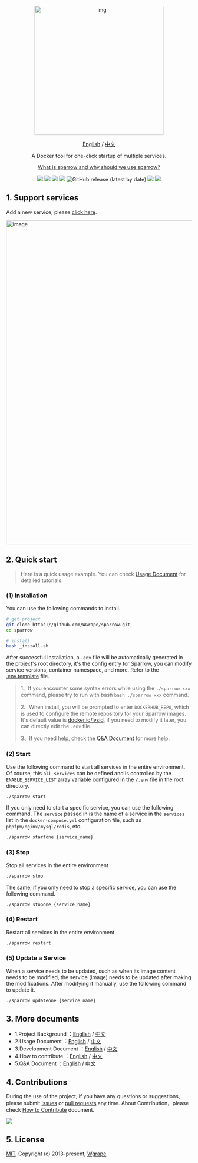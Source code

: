 <div align="center" >
    <img width="350" alt="img" src="https://github.com/WGrape/sparrow/assets/35942268/ab3ef3f3-8625-41df-99ed-50edde47a68e">
</div>

<div align="center">
    <p><a href="https://github.com/WGrape/sparrow">English</a> / <a href="./README.zh-CN.md">中文</a></p>
    <p>A Docker tool for one-click startup of multiple services.</p>
    <p><a href="https://github.com/WGrape/sparrow/blob/main/.work/extra/doc/1.WHY_SPARROW_EN.md">What is sparrow and why should we use sparrow?</a></p>
</div>

<p align="center">
    <a href="https://www.oscs1024.com/project/oscs/WGrape/sparrow?ref=badge_small" alt="OSCS Status"><img src="https://www.oscs1024.com/platform/badge/WGrape/sparrow.svg?size=small"/></a>
    <img src="https://img.shields.io/badge/dockerdesktop-4.10.0+-red.svg">
    <img src="https://img.shields.io/badge/docker-18.01+-red.svg">
    <img src="https://img.shields.io/badge/dockercompose-1.20.0+-red.svg">
    <img alt="GitHub release (latest by date)" src="https://img.shields.io/github/v/release/wgrape/sparrow">
    <a href="LICENSE"><img src="https://img.shields.io/badge/license-MIT-green.svg"></a>
    <a href="./README.zh-CN.md"><img src="https://img.shields.io/badge/doc-中文-green.svg"></a>
</p>

## 1. Support services

Add a new service, please [click  here](https://github.com/WGrape/sparrow/issues/4).

<!-- <img width="882" alt="image" src="https://github.com/WGrape/sparrow/assets/35942268/5bf35edb-7b5f-4407-86e8-f1fcc1815e03"> -->

<!-- <img width="882" alt="image" src="https://github.com/WGrape/sparrow/assets/35942268/0294fc18-2714-466f-898a-61dac573c479"> -->

<img width="880" alt="image" src="https://github.com/WGrape/sparrow/assets/35942268/52d3a44c-5b89-4847-996e-ebef00a4a107">

## 2. Quick start

> Here is a quick usage example. You can check [Usage Document](.work/extra/doc/2.USAGE_EN.md) for detailed tutorials.

### (1) Installation

You can use the following commands to install.

```bash
# get project
git clone https://github.com/WGrape/sparrow.git
cd sparrow

# install
bash _install.sh
```

After successful installation, a ```.env``` file will be automatically generated in the project's root directory, it's the config entry for Sparrow, you can modify service versions, container namespace, and more. Refer to the [.env.template](./.env.template) file. 

> 1、If you encounter some syntax errors while using the ```./sparrow xxx``` command, please try to run with bash ```bash ./sparrow xxx``` command. 
>
> 2、When install, you will be prompted to enter ```DOCKERHUB_REPO```, which is used to configure the remote repository for your Sparrow images. It's default value is [docker.io/lvsid](https://hub.docker.com/repositories/lvsid), if you need to modify it later, you can directly edit the ```.env``` file.
>
> 3、If you need help, check the [Q&A Document](.work/extra/doc/5.QA_EN.md) for more help. 

### (2) Start

Use the following command to start all services in the entire environment. Of course, this ```all services``` can be defined and is controlled by the ```ENABLE_SERVICE_LIST``` array variable configured in the ```/.env``` file in the root directory.

```bash
./sparrow start
```

If you only need to start a specific service, you can use the following command. The ```service``` passed in is the name of a service in the ```services``` list in the ```docker-compose.yml``` configuration file, such as ```phpfpm/nginx/mysql/redis```, etc.

```bash
./sparrow startone {service_name}
```

### (3) Stop

Stop all services in the entire environment

```bash
./sparrow stop
```

The same, if you only need to stop a specific service, you can use the following command.

```bash
./sparrow stopone {service_name}
```

### (4) Restart

Restart all services in the entire environment

```bash
./sparrow restart
```

### (5) Update a Service

When a service needs to be updated, such as when its image content needs to be modified, the service (image) needs to be updated after making the modifications. After modifying it manually, use the following command to update it.

```bash
./sparrow updateone {service_name}
```

## 3. More documents

- 1.Project Background ：[English](.work/extra/doc/1.WHY_SPARROW_EN.md) / [中文](.work/extra/doc/1.WHY_SPARROW_ZH.md)
- 2.Usage Document ：[English](.work/extra/doc/2.USAGE_EN.md) / [中文](.work/extra/doc/2.USAGE_ZH.md)
- 3.Development Document ：[English](.work/extra/doc/3.DEVELOPMENT_EN.md) / [中文](.work/extra/doc/3.DEVELOPMENT_ZH.md)
- 4.How to contribute ：[English](.work/extra/doc/4.HOW_TO_CONTRIBUTE_EN.md) / [中文](.work/extra/doc/4.HOW_TO_CONTRIBUTE_ZH.md)
- 5.Q&A Document ：[English](.work/extra/doc/5.QA_EN.md) / [中文](.work/extra/doc/5.QA_ZH.md)

## 4. Contributions
During the use of the project, if you have any questions or suggestions, please submit [issues](https://github.com/WGrape/ngxway/issues/new) or [pull requests](https://github.com/WGrape/ngxway/pulls) any time. About Contribution，please check [How to Contribute](./.work/extra/doc/4.HOW_TO_CONTRIBUTE_EN.md) document.

<img src="https://contrib.rocks/image?repo=wgrape/ngxway">

## 5. License

[MIT](https://opensource.org/licenses/MIT), Copyright (c) 2013-present, [Wgrape](https://github.com/WGrape/)
